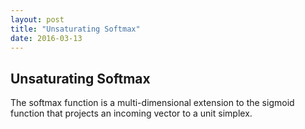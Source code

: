 ```yaml
---
layout: post
title: "Unsaturating Softmax"
date: 2016-03-13
---
```


## Unsaturating Softmax

The softmax function is a multi-dimensional extension to the sigmoid function that projects an incoming vector to a unit simplex.
